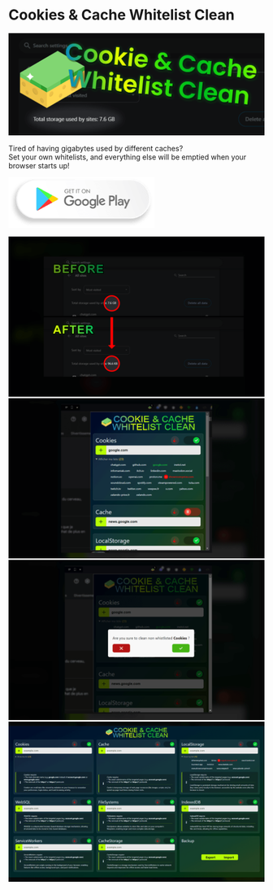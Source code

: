 # Cookies & Cache Whitelist Clean

![splash](img/header.png)

Tired of having gigabytes used by different caches?\
Set your own whitelists, and everything else will be emptied when your browser starts up!

[<img src="img/download.png">](#)

![screenshot1](img/screen_1.png)
![screenshot2](img/screen_2.png)
![screenshot3](img/screen_3.png)
![screenshot4](img/screen_4.png)